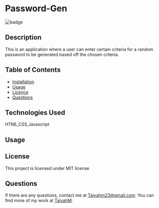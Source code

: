 
  # Password-Gen
  ![badge](https://img.shields.io/badge/license-MIT-blue.svg)

  ## Description

  This is an application where a user can enter certain criteria for a random password to be generated based off the chosen criteria.

  ## Table of Contents

  * [Installation](#Installation)
  * [Usage](#Usage)
  * [Licence](#Licence)
  * [Questions](#question) 

  ## Technologies Used
  HTML,CSS,Javascript

  ## Usage
  

  ## License 

  This project is licensed under MIT license

  ## Questions

  If there are any questions, contact me at Taiyahm23@gmail.com. You can find more of my work at [TaiyahM](https://github.com/TaiyahM/).